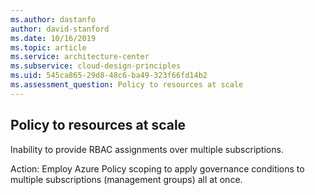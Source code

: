 ```yaml
---
ms.author: dastanfo
author: david-stanford
ms.date: 10/16/2019
ms.topic: article
ms.service: architecture-center
ms.subservice: cloud-design-principles
ms.uid: 545ca865-29d8-48c6-ba49-323f66fd14b2
ms.assessment_question: Policy to resources at scale
---
```

## Policy to resources at scale

Inability to provide RBAC assignments over multiple subscriptions.

Action:
Employ Azure Policy scoping to apply governance conditions to multiple subscriptions (management groups) all at once.
